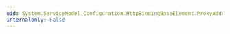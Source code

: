```yaml
---
uid: System.ServiceModel.Configuration.HttpBindingBaseElement.ProxyAddress
internalonly: False
---
```


